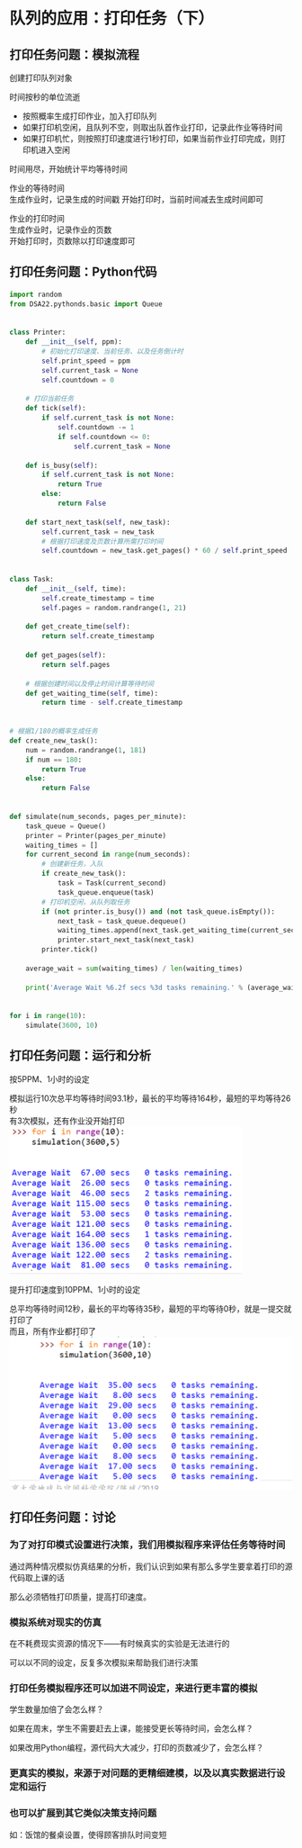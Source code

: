 # 队列的应用：打印任务（下）
## 打印任务问题：模拟流程
创建打印队列对象

时间按秒的单位流逝  
+ 按照概率生成打印作业，加入打印队列
+ 如果打印机空闲，且队列不空，则取出队首作业打印，记录此作业等待时间
+ 如果打印机忙，则按照打印速度进行1秒打印，如果当前作业打印完成，则打印机进入空闲

时间用尽，开始统计平均等待时间

作业的等待时间  
生成作业时，记录生成的时间戳
开始打印时，当前时间减去生成时间即可

作业的打印时间  
生成作业时，记录作业的页数  
开始打印时，页数除以打印速度即可

## 打印任务问题：Python代码

```python
import random
from DSA22.pythonds.basic import Queue


class Printer:
    def __init__(self, ppm):
        # 初始化打印速度、当前任务、以及任务倒计时
        self.print_speed = ppm
        self.current_task = None
        self.countdown = 0

    # 打印当前任务
    def tick(self):
        if self.current_task is not None:
            self.countdown -= 1
            if self.countdown <= 0:
                self.current_task = None

    def is_busy(self):
        if self.current_task is not None:
            return True
        else:
            return False

    def start_next_task(self, new_task):
        self.current_task = new_task
        # 根据打印速度及页数计算所需打印时间
        self.countdown = new_task.get_pages() * 60 / self.print_speed


class Task:
    def __init__(self, time):
        self.create_timestamp = time
        self.pages = random.randrange(1, 21)

    def get_create_time(self):
        return self.create_timestamp

    def get_pages(self):
        return self.pages

    # 根据创建时间以及停止时间计算等待时间
    def get_waiting_time(self, time):
        return time - self.create_timestamp


# 根据1/180的概率生成任务
def create_new_task():
    num = random.randrange(1, 181)
    if num == 180:
        return True
    else:
        return False


def simulate(num_seconds, pages_per_minute):
    task_queue = Queue()
    printer = Printer(pages_per_minute)
    waiting_times = []
    for current_second in range(num_seconds):
        # 创建新任务，入队
        if create_new_task():
            task = Task(current_second)
            task_queue.enqueue(task)
        # 打印机空闲，从队列取任务
        if (not printer.is_busy()) and (not task_queue.isEmpty()):
            next_task = task_queue.dequeue()
            waiting_times.append(next_task.get_waiting_time(current_second))
            printer.start_next_task(next_task)
        printer.tick()

    average_wait = sum(waiting_times) / len(waiting_times)

    print('Average Wait %6.2f secs %3d tasks remaining.' % (average_wait, task_queue.size()))


for i in range(10):
    simulate(3600, 10)
```
## 打印任务问题：运行和分析
按5PPM、1小时的设定

模拟运行10次总平均等待时间93.1秒，最长的平均等待164秒，最短的平均等待26秒  
有3次模拟，还有作业没开始打印
![img.png](img.png)

提升打印速度到10PPM、1小时的设定

总平均等待时间12秒，最长的平均等待35秒，最短的平均等待0秒，就是一提交就打印了  
而且，所有作业都打印了
![img_1.png](img_1.png)

## 打印任务问题：讨论
### 为了对打印模式设置进行决策，我们用模拟程序来评估任务等待时间
通过两种情况模拟仿真结果的分析，我们认识到如果有那么多学生要拿着打印的源代码取上课的话

那么必须牺牲打印质量，提高打印速度。

### 模拟系统对现实的仿真
在不耗费现实资源的情况下——有时候真实的实验是无法进行的

可以以不同的设定，反复多次模拟来帮助我们进行决策

### 打印任务模拟程序还可以加进不同设定，来进行更丰富的模拟
学生数量加倍了会怎么样？

如果在周末，学生不需要赶去上课，能接受更长等待时间，会怎么样？

如果改用Python编程，源代码大大减少，打印的页数减少了，会怎么样？

### 更真实的模拟，来源于对问题的更精细建模，以及以真实数据进行设定和运行
### 也可以扩展到其它类似决策支持问题
如：饭馆的餐桌设置，使得顾客排队时间变短